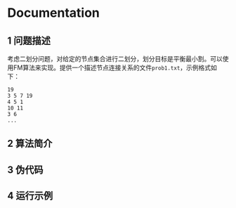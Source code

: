 # Documentation
## 1 问题描述
考虑二划分问题，对给定的节点集合进行二划分，划分目标是平衡最小割。可以使用FM算法来实现。提供一个描述节点连接关系的文件`prob1.txt`，示例格式如下：
```
19
3 5 7 19
4 5 1
10 11
3 6
...
```

## 2 算法简介



## 3 伪代码

## 4 运行示例